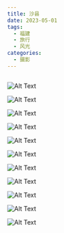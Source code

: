 ```yaml
---
title: 沙县
date: 2023-05-01
tags:
  - 福建
  - 旅行
  - 风光
categories:
  - 摄影
---
```


<img src="https://www.ohpooh.space/%E6%91%84%E5%BD%B1%2F%E6%B2%99%E5%8E%BF%2Fhaou-9176.jpg" alt="">

<!-- more -->

![Alt Text](https://www.ohpooh.space/%E6%91%84%E5%BD%B1%2F%E6%B2%99%E5%8E%BF%2Fhaou-9167.jpg)

![Alt Text](https://www.ohpooh.space/%E6%91%84%E5%BD%B1%2F%E6%B2%99%E5%8E%BF%2Fhaou-9172.jpg)

![Alt Text](https://www.ohpooh.space/%E6%91%84%E5%BD%B1%2F%E6%B2%99%E5%8E%BF%2Fhaou-9198.jpg)

![Alt Text](https://www.ohpooh.space/%E6%91%84%E5%BD%B1%2F%E6%B2%99%E5%8E%BF%2Fhaou-9348.jpg)

![Alt Text](https://www.ohpooh.space/%E6%91%84%E5%BD%B1%2F%E6%B2%99%E5%8E%BF%2Fhaou-9356.jpg)

![Alt Text](https://www.ohpooh.space/%E6%91%84%E5%BD%B1%2F%E6%B2%99%E5%8E%BF%2Fhaou-9363.jpg)

![Alt Text](https://www.ohpooh.space/%E6%91%84%E5%BD%B1%2F%E6%B2%99%E5%8E%BF%2Fhaou-9368.jpg)

![Alt Text](https://www.ohpooh.space/%E6%91%84%E5%BD%B1%2F%E6%B2%99%E5%8E%BF%2Fhaou-9377.jpg)

![Alt Text](https://www.ohpooh.space/%E6%91%84%E5%BD%B1%2F%E6%B2%99%E5%8E%BF%2Fhaou-9390.jpg)

![Alt Text](https://www.ohpooh.space/%E6%91%84%E5%BD%B1%2F%E6%B2%99%E5%8E%BF%2Fhaou-9391.jpg)

![Alt Text](https://www.ohpooh.space/%E6%91%84%E5%BD%B1%2F%E6%B2%99%E5%8E%BF%2Fhaou-9396.jpg)
